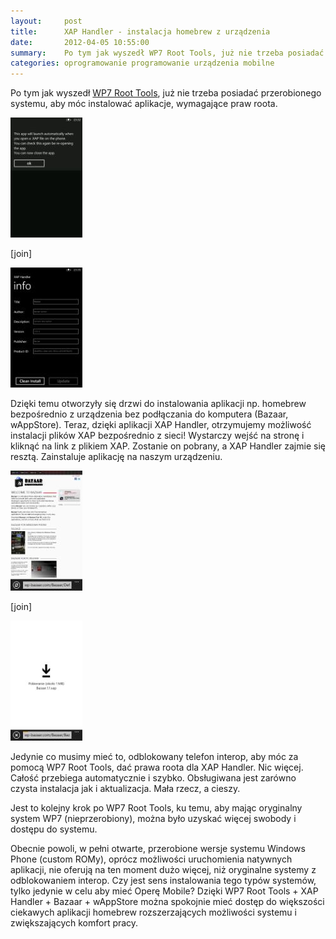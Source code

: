 ```yaml
---
layout:     post
title:      XAP Handler - instalacja homebrew z urządzenia
date:       2012-04-05 10:55:00
summary:    Po tym jak wyszedł WP7 Root Tools, już nie trzeba posiadać przerobionego systemu, aby móc instalować aplikacje, wymagające praw roota.Dzięki temu otworzyły się drzwi do instalowania aplikacji np. homebrew bezpośrednio z urządzenia bez podłączania do komputera (Bazaar, wAppStore). Teraz, dzięki aplik...
categories: oprogramowanie programowanie urządzenia mobilne
---
```




Po tym jak wyszedł [WP7 Root Tools](http://www.dobreprogramy.pl/djfoxer/Rootowanie-w-Windows-Phone-dla-wszystkich,31248.html), już nie trzeba posiadać przerobionego systemu, aby móc instalować aplikacje, wymagające praw roota.



![desk](https://raw.githubusercontent.com/djfoxer/djfoxer.github.io/master/_img/2012-4-5-_141_/g_-_288x192_-_-_31333x20120403234839_0.jpg)

[join]

![desk](https://raw.githubusercontent.com/djfoxer/djfoxer.github.io/master/_img/2012-4-5-_141_/g_-_288x192_-_-_31333x20120403234854_0.jpg)



Dzięki temu otworzyły się drzwi do instalowania aplikacji np. homebrew bezpośrednio z urządzenia bez podłączania do komputera (Bazaar, wAppStore). Teraz, dzięki aplikacji XAP Handler, otrzymujemy  możliwość instalacji plików XAP bezpośrednio z sieci! Wystarczy wejść na stronę i kliknąć na link z plikiem XAP. Zostanie on pobrany, a XAP Handler zajmie się resztą. Zainstaluje aplikację na naszym urządzeniu.







![desk](https://raw.githubusercontent.com/djfoxer/djfoxer.github.io/master/_img/2012-4-5-_141_/g_-_288x192_-_-_31333x20120403234902_0.jpg)

[join]

![desk](https://raw.githubusercontent.com/djfoxer/djfoxer.github.io/master/_img/2012-4-5-_141_/g_-_288x192_-_-_31333x20120403234845_0.jpg)



Jedynie co musimy mieć to,  odblokowany telefon interop, aby móc za pomocą WP7 Root Tools, dać prawa roota dla XAP Handler. Nic więcej. Całość przebiega automatycznie i szybko. Obsługiwana jest zarówno czysta instalacja jak i aktualizacja. Mała rzecz, a cieszy.





Jest to kolejny krok po WP7 Root Tools, ku temu, aby mając oryginalny system WP7 (nieprzerobiony), można było uzyskać więcej swobody i dostępu do systemu.

Obecnie powoli, w pełni otwarte, przerobione wersje systemu Windows Phone (custom ROMy), oprócz możliwości uruchomienia natywnych aplikacji, nie oferują na ten moment dużo więcej, niż oryginalne systemy z odblokowaniem interop. Czy jest sens instalowania tego typów systemów, tylko jedynie w celu aby mieć Operę Mobile? Dzięki WP7 Root Tools + XAP Handler + Bazaar + wAppStore można spokojnie mieć dostęp do większości ciekawych aplikacji homebrew rozszerzających możliwości systemu i zwiększających komfort pracy.